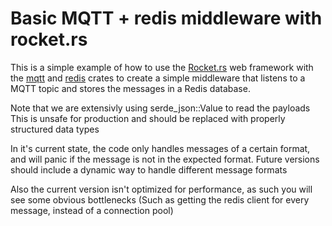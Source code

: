 # Basic MQTT + redis middleware with rocket.rs

This is a simple example of how to use the [Rocket.rs](https://rocket.rs/) web framework with the [mqtt](https://crates.io/crates/rumqttc) and [redis](https://crates.io/crates/redis) crates to create a simple middleware that listens to a MQTT topic and stores the messages in a Redis database.

Note that we are extensivly using serde_json::Value to read the payloads This is unsafe for production and should be replaced with properly structured data types

In it's current state, the code only handles messages of a certain format, and will panic if the message is not in the expected format. Future versions should include a dynamic way to handle different message formats

Also the current version isn't optimized for performance, as such you will see some obvious bottlenecks (Such as getting the redis client for every message, instead of a connection pool)
